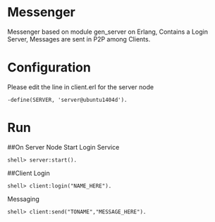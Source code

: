Messenger
====
Messenger based on module gen_server on Erlang, Contains a Login Server, Messages are sent in P2P among Clients.

Configuration
====
Please edit the line in client.erl for the server node
```
-define(SERVER, 'server@ubuntu1404d').
```

Run
====
##On Server Node
Start Login Service
```
shell> server:start().
```

##Client
Login
```
shell> client:login("NAME_HERE").
```
Messaging
```
shell> client:send("TONAME","MESSAGE_HERE").
```
